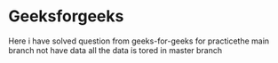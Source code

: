 # Geeksforgeeks
Here i have solved question from geeks-for-geeks for practicethe main branch not have data all the data is tored in master branch 
